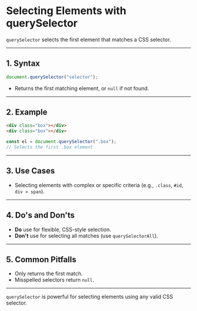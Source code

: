 # Selecting Elements with querySelector

`querySelector` selects the first element that matches a CSS selector.

---

## 1. Syntax

```js
document.querySelector("selector");
```

- Returns the first matching element, or `null` if not found.

---

## 2. Example

```html
<div class="box"></div>
<div class="box"></div>
```

```js
const el = document.querySelector(".box");
// Selects the first .box element
```

---

## 3. Use Cases

- Selecting elements with complex or specific criteria (e.g., `.class`, `#id`, `div > span`).

---

## 4. Do's and Don'ts

- **Do** use for flexible, CSS-style selection.
- **Don't** use for selecting all matches (use `querySelectorAll`).

---

## 5. Common Pitfalls

- Only returns the first match.
- Misspelled selectors return `null`.

---

`querySelector` is powerful for selecting elements using any valid CSS selector.
